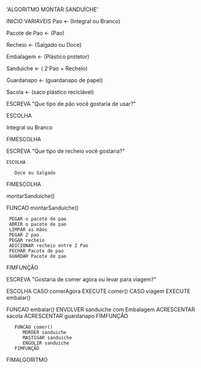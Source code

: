 'ALGORITMO MONTAR SANDUÍCHE'

INICIO
VARIAVEIS 
   Pao <- (Integral ou Branco)
    
   Pacote de Pao <- (Pao)
 
   Recheio <- (Salgado ou Doce)

   Embalagem <- (Plástico protetor)

   Sanduiche <- ( 2 Pao + Recheio)

   Guardanapo <- (guardanapo de papel)

   Sacola <- (saco plástico reciclável)

ESCREVA "Que tipo de pão você gostaria de usar?"

ESCOLHA

Integral ou Branco

FIMESCOLHA 

 ESCREVA "Que tipo de recheio você gostaria?"
  
    ESCOLHA

       Doce ou Salgado

 FIMESCOLHA 

montarSanduiche()


FUNCAO montarSanduiche()
     
     PEGAR o pacote de pao
     ABRIR o pacote de pao
     LIMPAR as mãos
     PEGAR 2 pao
     PEGAR recheio
     ADICIONAR recheio entre 2 Pao
     FECHAR Pacote de pao
     GUARDAR Pacote de pao

FIMFUNÇÃO

ESCREVA "Gostaria de comer agora ou levar para viagem?"

ESCOLHA 
 CASO comerAgora
    EXECUTE comer()
 CASO viagem
    EXECUTE embalar()

  FUNCAO embalar()
     ENVOLVER sanduiche com Embalagem
     ACRESCENTAR sacola
     ACRESCENTAR guardanapo
  FIMFUNÇÃO

       FUNCAO comer()
          MORDER sanduiche
          MASTIGAR sanduiche
          ENGOLIR sanduiche
       FIMFUNÇÃO

FIMALGORITMO